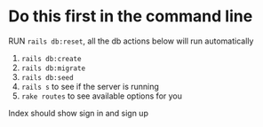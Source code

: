 # Do this first in the command line
RUN `rails db:reset`, all the db actions below will run automatically

1. `rails db:create`
2. `rails db:migrate`
3. `rails db:seed`
4. `rails s` to see if the server is running
5. `rake routes` to see available options for you

Index should show sign in and sign up